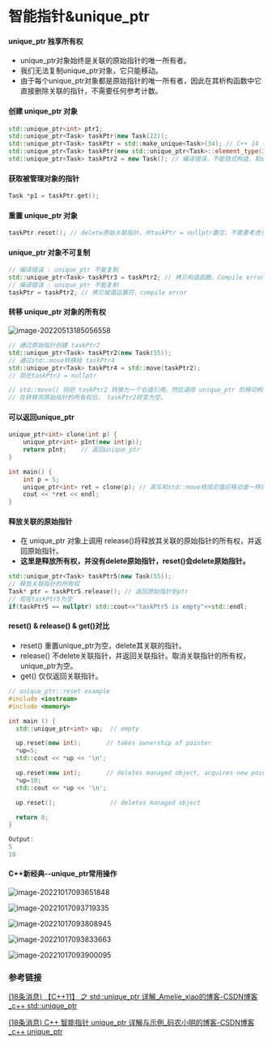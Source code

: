 # 智能指针&unique_ptr

#### unique_ptr 独享所有权

- unique_ptr对象始终是关联的原始指针的唯一所有者。
- 我们无法复制unique_ptr对象，它只能移动。
- 由于每个unique_ptr对象都是原始指针的唯一所有者，因此在其析构函数中它直接删除关联的指针，不需要任何参考计数。

#### 创建 unique_ptr 对象

```cpp
std::unique_ptr<int> ptr1;
std::unique_ptr<Task> taskPtr(new Task(22));
std::unique_ptr<Task> taskPtr = std::make_unique<Task>(34); // C++ 14 引入
std::unique_ptr<Task> taskPtr(new std::unique_ptr<Task>::element_type(23)); // 不常用
std::unique_ptr<Task> taskPtr2 = new Task(); // 编译错误，不能隐式构造，和shared_ptry
```

#### 获取被管理对象的指针

```cpp
Task *p1 = taskPtr.get();
```

#### 重置 unique_ptr 对象

```cpp
taskPtr.reset(); // delete原始关联指针，并taskPtr = nullptr置空，不需要考虑引用计数之类的。
```

#### unique_ptr 对象不可复制

```cpp
// 编译错误 : unique_ptr 不能复制
std::unique_ptr<Task> taskPtr3 = taskPtr2; // 拷贝构造函数，Compile error
// 编译错误 : unique_ptr 不能复制
taskPtr = taskPtr2; // 拷贝赋值运算符，compile error
```

#### 转移 unique_ptr 对象的所有权

![image-20220513185056558](https://hanbabang-1311741789.cos.ap-chengdu.myqcloud.com/Pics/image-20220513185056558.png)

```cpp
// 通过原始指针创建 taskPtr2
std::unique_ptr<Task> taskPtr2(new Task(55));
// 通过std::move转移给 taskPtr4
std::unique_ptr<Task> taskPtr4 = std::move(taskPtr2);
// 现在taskPtr2 = nullptr

// std::move() 将把 taskPtr2 转换为一个右值引用。然后调用 unique_ptr 的移动构造函数，并将关联的原始指针传输到 taskPtr4。
// 在转移完原始指针的所有权后， taskPtr2将变为空。
```

#### 可以返回unique_ptr

```cpp
unique_ptr<int> clone(int p) {
    unique_ptr<int> pInt(new int(p));
    return pInt;    // 返回unique_ptr
}

int main() {
    int p = 5;
    unique_ptr<int> ret = clone(p); // 其实和std::move转成右值后移动是一样的，函数返回的也是右值，可以调用移动构造函数。
    cout << *ret << endl;
}
```

#### 释放关联的原始指针

- 在 unique_ptr 对象上调用 release()将释放其关联的原始指针的所有权，并返回原始指针。
- **这里是释放所有权，并没有delete原始指针，reset()会delete原始指针。**

```cpp
std::unique_ptr<Task> taskPtr5(new Task(55));
// 释放关联指针的所有权
Task* ptr = taskPtr5.release(); // 返回原始指针到ptr
// 现在taskPtr5为空
if(taskPtr5 == nullptr) std::cout<<"taskPtr5 is empty"<<std::endl;
```

#### reset() & release() & get()对比

- reset()	    重置unique_ptr为空，delete其关联的指针。
- release()	不delete关联指针，并返回关联指针。取消关联指针的所有权，unique_ptr为空。
- get()	        仅仅返回关联指针。

```cpp
// unique_ptr::reset example
#include <iostream>
#include <memory>

int main () {
  std::unique_ptr<int> up;  // empty

  up.reset(new int);       // takes ownership of pointer
  *up=5;
  std::cout << *up << '\n';

  up.reset(new int);       // deletes managed object, acquires new pointer
  *up=10;
  std::cout << *up << '\n';

  up.reset();               // deletes managed object

  return 0;
}

Output:
5
10
```

#### C++新经典--unique_ptr常用操作

![image-20221017093651848](https://hanbabang-1311741789.cos.ap-chengdu.myqcloud.com/Pics/image-20221017093651848.png)

![image-20221017093719335](https://hanbabang-1311741789.cos.ap-chengdu.myqcloud.com/Pics/image-20221017093719335.png)

![image-20221017093808945](https://hanbabang-1311741789.cos.ap-chengdu.myqcloud.com/Pics/image-20221017093808945.png)

![image-20221017093833663](https://hanbabang-1311741789.cos.ap-chengdu.myqcloud.com/Pics/image-20221017093833663.png)

![image-20221017093900095](https://hanbabang-1311741789.cos.ap-chengdu.myqcloud.com/Pics/image-20221017093900095.png)

### 参考链接

[(18条消息) 【C++11】 之 std::unique_ptr 详解_Amelie_xiao的博客-CSDN博客_c++ std::unique_ptr](https://blog.csdn.net/lemonxiaoxiao/article/details/108603916?spm=1001.2101.3001.6650.2&depth_1-utm_relevant_index=5)

[(18条消息) C++ 智能指针 unique_ptr 详解与示例_码农小明的博客-CSDN博客_c++ unique_ptr](https://blog.csdn.net/shaosunrise/article/details/85158249?spm=1001.2101.3001.6650.10&depth_1-utm_relevant_index=14)